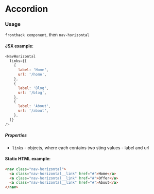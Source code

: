 # Accordion

### Usage

`fronthack component`, then `nav-horizontal`

#### JSX example:

```js
<NavHorizontal
  links={[
    {
      label: 'Home',
      url: '/home',
    },
    {
      label: 'Blog',
      url: '/blog',
    },
    {
      label: 'About',
      url: '/about',
    },
  ]}
/>
```

##### Properties

* `links` - objects, where each contains two sting values - label and url


#### Static HTML example:

```html
<nav class="nav-horizontal">
  <a class="nav-horizontal__link" href="#">Home</a>
  <a class="nav-horizontal__link" href="#">Offer</a>
  <a class="nav-horizontal__link" href="#">About</a>
</nav>
```